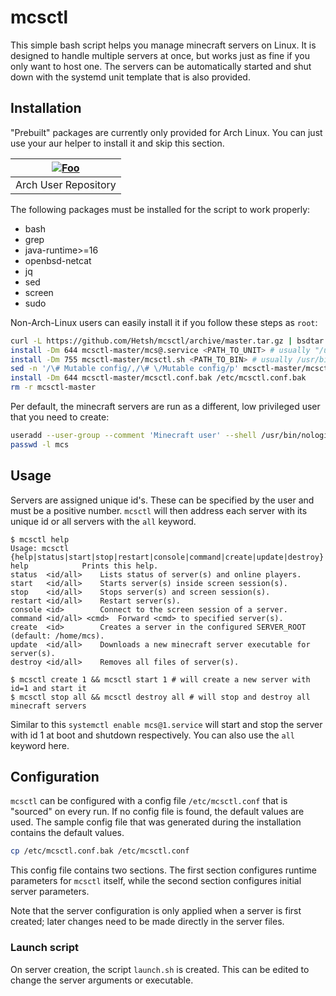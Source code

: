 # mcsctl

This simple bash script helps you manage minecraft servers on Linux. It is designed to handle multiple servers at once, but works just as fine if you only want to host one. The servers can be automatically started and shut down with the systemd unit template that is also provided.

## Installation

"Prebuilt" packages are currently only provided for Arch Linux. You can just use your aur helper to install it and skip this section.

|[![Foo](https://www.archlinux.org/logos/archlinux-icon-crystal-64.svg)](https://aur.archlinux.org/packages/?K=mcsctl)|
|:---:|
|Arch User Repository|

The following packages must be installed for the script to work properly:
* bash
* grep
* java-runtime>=16
* openbsd-netcat
* jq
* sed
* screen
* sudo

Non-Arch-Linux users can easily install it if you follow these steps as `root`:
```bash
curl -L https://github.com/Hetsh/mcsctl/archive/master.tar.gz | bsdtar -xpf -
install -Dm 644 mcsctl-master/mcs@.service <PATH_TO_UNIT> # usually "/usr/lib/systemd/system/mcs@.service"
install -Dm 755 mcsctl-master/mcsctl.sh <PATH_TO_BIN> # usually /usr/bin/mcsctl
sed -n '/\# Mutable config/,/\# \/Mutable config/p' mcsctl-master/mcsctl.sh | head -n -1 | tail -n +2 > mcsctl-master/mcsctl.conf.bak # strips config from script
install -Dm 644 mcsctl-master/mcsctl.conf.bak /etc/mcsctl.conf.bak
rm -r mcsctl-master
```

Per default, the minecraft servers are run as a different, low privileged user that you need to create:
```bash
useradd --user-group --comment 'Minecraft user' --shell /usr/bin/nologin --create-home mcs
passwd -l mcs
```

## Usage

Servers are assigned unique id's.
These can be specified by the user and must be a positive number.
`mcsctl` will then address each server with its unique id or all servers with the `all` keyword.
```
$ mcsctl help
Usage: mcsctl {help|status|start|stop|restart|console|command|create|update|destroy}
help			Prints this help.
status	<id/all>	Lists status of server(s) and online players.
start	<id/all>	Starts server(s) inside screen session(s).
stop	<id/all>	Stops server(s) and screen session(s).
restart	<id/all>	Restart server(s).
console	<id>		Connect to the screen session of a server.
command	<id/all> <cmd>	Forward <cmd> to specified server(s).
create	<id>		Creates a server in the configured SERVER_ROOT (default: /home/mcs).
update	<id/all>	Downloads a new minecraft server executable for server(s).
destroy	<id/all>	Removes all files of server(s).

$ mcsctl create 1 && mcsctl start 1 # will create a new server with id=1 and start it
$ mcsctl stop all && mcsctl destroy all # will stop and destroy all minecraft servers
```
Similar to this `systemctl enable mcs@1.service` will start and stop the server with id 1 at boot and shutdown respectively. You can also use the `all` keyword here.

## Configuration

`mcsctl` can be configured with a config file `/etc/mcsctl.conf` that is "sourced" on every run.
If no config file is found, the default values are used.
The sample config file that was generated during the installation contains the default values.
```bash
cp /etc/mcsctl.conf.bak /etc/mcsctl.conf
```
This config file contains two sections.
The first section configures runtime parameters for `mcsctl` itself, while the second section configures initial server parameters.

Note that the server configuration is only applied when a server is first created; later changes need to be made directly in the server files.

### Launch script

On server creation, the script `launch.sh` is created.
This can be edited to change the server arguments or executable.

